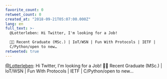 ```yaml
---
favorite_count: 0
retweet_count: 0
created_at: "2018-09-21T05:07:00.000Z"
lang: en
full_text: >-
  @Lotterleben: Hi Twitter, I'm looking for a Job!

  👩‍💻 Recent Graduate (MSc.) | IoT/WSN | Fun With Protocols | IETF |
  C/Python/open to new…
retweeted: true
---
```


[@Lotterleben](https://twitter.com/Lotterleben): Hi Twitter, I'm looking for a
Job! 👩‍💻 Recent Graduate (MSc.) | IoT/WSN | Fun With Protocols | IETF |
C/Python/open to new…
